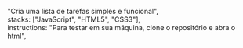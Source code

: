 "Cria uma lista de tarefas simples e funcional",\
stacks: ["JavaScript", "HTML5", "CSS3"],\
instructions: "Para testar em sua máquina, clone o repositório e abra o html",
